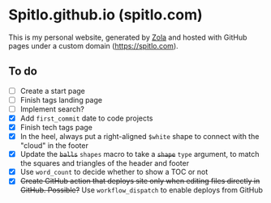 # Spitlo.github.io (spitlo.com)

This is my personal website, generated by [Zola](https://getzola.org) and hosted with GitHub pages under a custom domain (<https://spitlo.com>).

## To do

- [ ] Create a start page
- [ ] Finish tags landing page
- [ ] Implement search?
- [x] Add `first_commit` date to code projects
- [x] Finish tech tags page
- [x] In the heel, always put a right-aligned `$white` shape to connect with the "cloud" in the footer
- [x] Update the ~~`balls`~~ `shapes` macro to take a ~~`shape`~~ `type` argument, to match the squares and triangles of the header and footer
- [x] Use `word_count` to decide whether to show a TOC or not
- [x] ~~Create GitHub action that deploys site only when editing files directly in GitHub. Possible?~~ Use `workflow_dispatch` to enable deploys from GitHub
